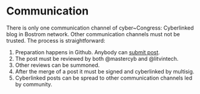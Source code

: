 # Communication

There is only one communication channel of cyber~Congress: Cyberlinked blog in Bostrom network. Other communication channels must not be trusted. The process is straightforward:

1. Preparation happens in Github. Anybody can [submit post](https://github.com/cybercongress/congress/pulls).
2. The post must be reviewed by both @mastercyb and @litvintech. 
3. Other reviews can be summoned.
4. After the merge of a post it must be signed and cyberlinked by multisig.
5. Cyberlinked posts can be spread to other communication channels led by community.
